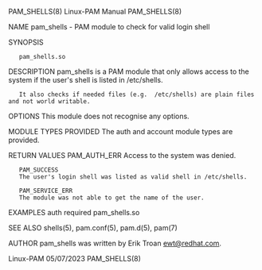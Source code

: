 PAM_SHELLS(8)							       Linux-PAM Manual								 PAM_SHELLS(8)

NAME
       pam_shells - PAM module to check for valid login shell

SYNOPSIS

       pam_shells.so

DESCRIPTION
       pam_shells is a PAM module that only allows access to the system if the user's shell is listed in /etc/shells.

       It also checks if needed files (e.g.  /etc/shells) are plain files and not world writable.

OPTIONS
       This module does not recognise any options.

MODULE TYPES PROVIDED
       The auth and account module types are provided.

RETURN VALUES
       PAM_AUTH_ERR
	   Access to the system was denied.

       PAM_SUCCESS
	   The user's login shell was listed as valid shell in /etc/shells.

       PAM_SERVICE_ERR
	   The module was not able to get the name of the user.

EXAMPLES
	   auth	 required  pam_shells.so

SEE ALSO
       shells(5), pam.conf(5), pam.d(5), pam(7)

AUTHOR
       pam_shells was written by Erik Troan <ewt@redhat.com>.

Linux-PAM								  05/07/2023								 PAM_SHELLS(8)
